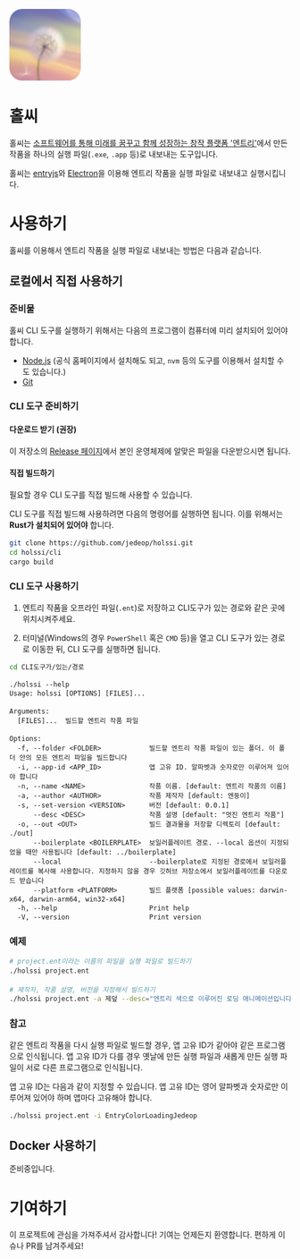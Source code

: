 ![](/images/logo.png)
# 홀씨

홀씨는 [소프트웨어를 통해 미래를 꿈꾸고 함께 성장하는 창작 플랫폼 '엔트리'](https://playentry.org)에서 만든 작품을 하나의 실행 파일(`.exe`, `.app` 등)로 내보내는 도구입니다.

홀씨는 [entryjs](https://github.com/entrylabs/entryjs)와 [Electron](https://www.electronjs.org/)을 이용해 엔트리 작품을 실행 파일로 내보내고 실행시킵니다.

# 사용하기

홀씨를 이용해서 엔트리 작품을 실행 파일로 내보내는 방법은 다음과 같습니다.

## 로컬에서 직접 사용하기

### 준비물
홀씨 CLI 도구를 실행하기 위해서는 다음의 프로그램이 컴퓨터에 미리 설치되어 있어야합니다.
- [Node.js](https://nodejs.org/en/) (공식 홈페이지에서 설치해도 되고, `nvm` 등의 도구를 이용해서 설치할 수도 있습니다.)
- [Git](https://git-scm.com/)

### CLI 도구 준비하기

#### 다운로드 받기 (권장)

이 저장소의 [Release 페이지](https://github.com/jedeop/holssi/releases)에서 본인 운영체제에 알맞은 파일을 다운받으시면 됩니다.

#### 직접 빌드하기

필요할 경우 CLI 도구를 직접 빌드해 사용할 수 있습니다.

CLI 도구를 직접 빌드해 사용하려면 다음의 명령어를 실행하면 됩니다. 이를 위해서는 **Rust가 설치되어 있어야** 합니다.

```sh
git clone https://github.com/jedeop/holssi.git
cd holssi/cli
cargo build
```

### CLI 도구 사용하기

1. 엔트리 작품을 오프라인 파일(`.ent`)로 저장하고 CLI도구가 있는 경로와 같은 곳에 위치시켜주세요.

2. 터미널(Windows의 경우 `PowerShell` 혹은 `CMD` 등)을 열고 CLI 도구가 있는 경로로 이동한 뒤, CLI 도구를 실행하면 됩니다.

```sh
cd CLI도구가/있는/경로
```
```
./holssi --help
Usage: holssi [OPTIONS] [FILES]...

Arguments:
  [FILES]...  빌드할 엔트리 작품 파일

Options:
  -f, --folder <FOLDER>            빌드할 엔트리 작품 파일이 있는 폴더. 이 폴더 안의 모든 엔트리 파일을 빌드합니다
  -i, --app-id <APP_ID>            앱 고유 ID. 알파벳과 숫자로만 이루어져 있어야 합니다
  -n, --name <NAME>                작품 이름. [default: 엔트리 작품의 이름]
  -a, --author <AUTHOR>            작품 제작자 [default: 엔둥이]
  -s, --set-version <VERSION>      버전 [default: 0.0.1]
      --desc <DESC>                작품 설명 [default: "멋진 엔트리 작품"]
  -o, --out <OUT>                  빌드 결과물을 저장할 디렉토리 [default: ./out]
      --boilerplate <BOILERPLATE>  보일러플레이트 경로. --local 옵션이 지정되었을 때만 사용됩니다 [default: ../boilerplate]
      --local                      --boilerplate로 지정된 경로에서 보일러플레이트를 복사해 사용합니다. 지정하지 않을 경우 깃허브 저장소에서 보일러플레이트를 다운로드 받습니다
      --platform <PLATFORM>        빌드 플랫폼 [possible values: darwin-x64, darwin-arm64, win32-x64]
  -h, --help                       Print help
  -V, --version                    Print version
```
### 예제
```sh
# project.ent이라는 이름의 파일을 실행 파일로 빌드하기
./holssi project.ent

# 제작자, 작품 설명, 버전을 지정해서 빌드하기
./holssi project.ent -a 제덮 --desc="엔트리 색으로 이루어진 로딩 애니메이션입니다." -s 1.0.0
```

### 참고

같은 엔트리 작품을 다시 실행 파일로 빌드할 경우, 앱 고유 ID가 같아야 같은 프로그램으로 인식됩니다.
앱 고유 ID가 다를 경우 옛날에 만든 실행 파일과 새롭게 만든 실행 파일이 서로 다른 프로그램으로 인식됩니다.

앱 고유 ID는 다음과 같이 지정할 수 있습니다. 앱 고유 ID는 영어 알파벳과 숫자로만 이루어져 있어야 하며 앱마다 고유해야 합니다.
```sh
./holssi project.ent -i EntryColorLoadingJedeop
```

## Docker 사용하기

준비중입니다.

# 기여하기

이 프로젝트에 관심을 가져주셔서 감사합니다! 기여는 언제든지 환영합니다. 편하게 이슈나 PR를 남겨주세요!
